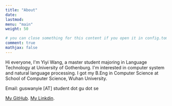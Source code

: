 ```yaml
---
title: "About"
date: 
lastmod:  
menu: "main"
weight: 50

# you can close something for this content if you open it in config.toml.
comment: true
mathjax: false
---
```

Hi everyone, I'm Yiyi Wang, a master student majoring in Language Technology at University of Gothenburg. I'm interested in computer system and natural language processing. I got my B.Eng in Computer Science at School of Computer Science, Wuhan University. 

Email: guswanyie [AT] student dot gu dot se

[My GitHub](https://github.com/Braveoneone).
[My Linkdin](https://www.linkedin.com/in/yiyi-wang-0551b7179/).